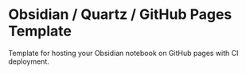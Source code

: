 # Obsidian / Quartz / GitHub Pages Template

Template for hosting your Obsidian notebook on GitHub pages with CI deployment.
